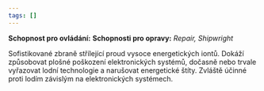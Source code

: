 ```yaml
---
tags: []
---
```

**Schopnost pro ovládání:**
**Schopnosti pro opravy:** *Repair, Shipwright*

Sofistikované zbraně střílející proud vysoce energetických iontů. Dokáží způsobovat plošné poškození elektronických systémů, dočasně nebo trvale vyřazovat lodní technologie a narušovat energetické štíty. Zvláště účinné proti lodím závislým na elektronických systémech.